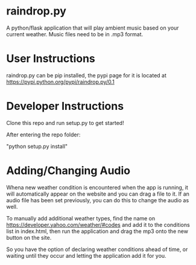 raindrop.py
===========

A python/flask application that will play ambient music based on your current weather. Music files need to be in .mp3 format.

User Instructions
===========
raindrop.py can be pip installed, the pypi page for it is located at https://pypi.python.org/pypi/raindrop.py/0.1

Developer Instructions
===========
Clone this repo and run setup.py to get started!

After entering the repo folder:

"python setup.py install"

Adding/Changing Audio
===========

Whena new weather condition is encountered when the app is running, it will automatically appear on the website and you can drag a file to it. If an audio file has been set previously, you can do this to change the audio as well.

To manually add additional weather types, find the name on https://developer.yahoo.com/weather/#codes and add it to the conditions list in index.html, then run the application and drag the mp3 onto the new button on the site.

So you have the option of declaring weather conditions ahead of time, or waiting until they occur and letting the application add it for you. 
